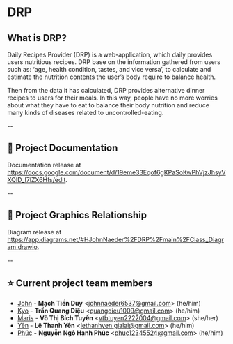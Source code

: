 # DRP
## What is DRP? 

Daily Recipes Provider (DRP) is a web-application, which daily provides users nutritious recipes. DRP base on the information gathered from users such as: ‘age, health condition, tastes, and vice versa’, to calculate and estimate the nutrition contents the user’s body require to balance health.

Then from the data it has calculated, DRP provides alternative dinner recipes to users for their meals. In this way, people have no more worries about what they have to eat to balance their body nutrition and reduce many kinds of diseases related to uncontrolled-eating.

-- 

## 📝 Project Documentation

Documentation release at <https://docs.google.com/document/d/19eme33Eqof6gKPaSoKwPhVjzJhsyVXQID_I7lZX6Hfs/edit>.

-- 

## 📌 Project Graphics Relationship
Diagram release at <https://app.diagrams.net/#HJohnNaeder%2FDRP%2Fmain%2FClass_Diagram.drawio>.

-- 

## ⭐️ Current project team members 

  * [John](https://github.com/JohnHooin) -
    **Mạch Tiến Duy**  <<johnnaeder6537@gmail.com>> (he/him)
  * [Kyo](https://github.com/KyoTranKMA) -
    **Trần Quang Diệu** <<quangdieu1009@gmail.com>> (he/him)
  * [Maris](https://github.com/maris-git) -
    **Võ Thị Bích Tuyền** <<vtbtuyen2222004@gmail.com>> (she/her)
  * [Yên](https://github.com/YenLethanh129) -
    **Lê Thanh Yên** <<lethanhyen.gialai@gmail.com>> (he/him)
  * [Phúc](https://github.com/N2HP) -
    **Nguyễn Ngô Hạnh Phúc** <<phuc12345524@gmail.com>> (he/him) 
